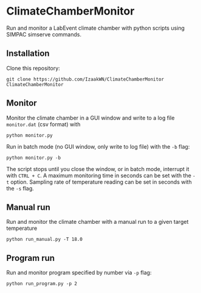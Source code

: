 # ClimateChamberMonitor
Run and monitor a LabEvent climate chamber with python scripts using SIMPAC simserve commands.

## Installation
Clone this repository:
```
git clone https://github.com/IzaakWN/ClimateChamberMonitor ClimateChamberMonitor
```

## Monitor
Monitor the climate chamber in a GUI window and write to a log file `monitor.dat` (csv format) with
```
python monitor.py
```
Run in batch mode (no GUI window, only write to log file) with the `-b` flag:
```
python monitor.py -b
```
The script stops until you close the window, or in batch mode, interrupt it with `CTRL + C`.
A maximum monitoring time in seconds can be set with the `-t` option.
Sampling rate of temperature reading can be set in seconds with the `-s` flag.

## Manual run
Run and monitor the climate chamber with a manual run to a given target temperature
```
python run_manual.py -T 18.0
```

## Program run
Run and monitor program specified by number via `-p` flag:
```
python run_program.py -p 2
```
